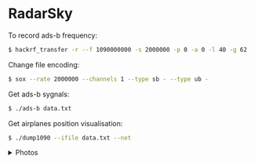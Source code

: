 # RadarSky

To record ads-b frequency:
```bash
$ hackrf_transfer -r --f 1090000000 -s 2000000 -p 0 -a 0 -l 40 -g 62
```

Change file encoding:
```bash
$ sox --rate 2000000 --channels 1 --type sb - --type ub -
```

Get ads-b sygnals:
```bash
$ ./ads-b data.txt
```

Get airplanes position visualisation:
```bash
$ ./dump1090 --ifile data.txt --net
```


<details>
           <summary>Photos</summary>
           <p>
           <img src="https://github.com/Zebra64/RadarSky/assets/75133897/d5c90803-240f-4fc6-8fd5-7fadc95327e8"></img>
           <img src="https://github.com/Zebra64/RadarSky/assets/75133897/7817bb67-5763-4cfb-b647-642ac7910c09"></img>
           </p>
</details>
